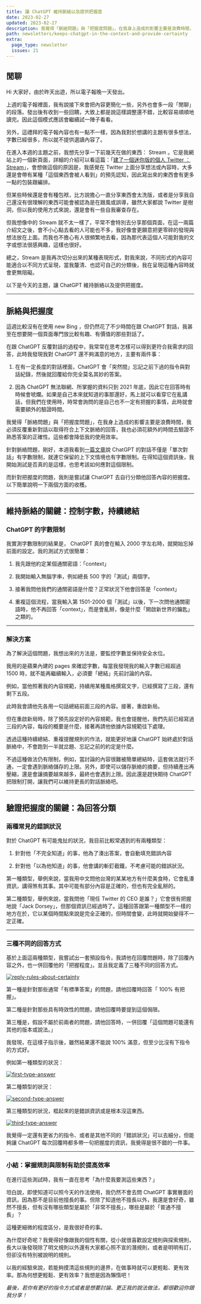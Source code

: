 ```yaml
---
title: 讓 ChatGPT 維持脈絡以及提供把握度
date: 2023-02-27
updated: 2023-02-27
description: 我覺得「脈絡問題」與「把握度問題」，在我身上造成的影響主要是浪費時間，我必須反覆重新對話以取得符合上下文脈絡的回答，我也必須花額外的時間去驗證不熟悉答案的正確性。這些都會降低我的使用效率。
path: newsletters/keeps-chatgpt-in-the-context-and-provide-certainty
extra:
  page_type: newsletter
  issues: 21
---
```


## 閒聊

Hi 大家好，由於昨天出遊，所以電子報晚一天發出。

上週的電子報裡面，我有說接下來會把內容更簡化一些，另外也會多一段「閒聊」的段落。發出後有收到一些回饋，大致上都是說這樣調整還不錯，比較容易順順地讀完。因此這個模式應該會繼續試一陣子看看。

另外，這禮拜的電子報內容也有一點不一樣，因為我對於想講的主題有很多想法，字數已經很多，所以就不提供選讀內容了。

在進入本週的主題之前，我想先分享一下前幾天在做的東西： Stream 。它是我網站上的一個新頁面，詳細的介紹可以看這篇：「[建了一個迷你版的個人 Twitter ： Stream](@/archive/built-a-personal-twitter-the-stream.md)」，會想做這個的原因是，我感覺在 Twitter 上面分享想法或內容時，大多還是會帶有某種「這個東西會被人看到」的預先認知，因此寫出來的東西會有更多一點的包裝跟編排。

但某些時候還是會有種包袱，比方說擔心一直分享東西會太洗版，或者是分享我自己還沒有很理解的東西可能會被認為是在跟風或誤導，雖然大家都說 Twitter 是樹洞，但以我的使用方式來說，還是會有一些自我審查存在。

但我想像中的 Stream 就不太一樣了，平常不會特別去分享那個頁面，在這一兩篇介紹文之後，會不小心點去看的人可能也不多，我好像會更願意把更零碎的發現與想法放在上面。而我也不擔心有人很頻繁地去看，因為那代表這個人可能對我的文字或想法很感興趣，這樣也很好。

總之，Stream 是我再次切分出來的某種表現形式，對我來說，不同形式的內容可能適合以不同方式呈現，當我釐清、也認可自己的分類後，我在呈現這種內容時就會更無阻礙。

以下是今天的主題，讓 ChatGPT 維持脈絡以及提供把握度。

<!-- more -->

---

## 脈絡與把握度

這週比較沒有在使用 new Bing ，但仍然花了不少時間在跟 ChatGPT 對話，我甚至在想要開一個頁面專門放比較有趣、有價值的那些對話了。

在跟 ChatGPT 反覆對話的過程中，我常常在思考怎樣可以得到更符合我需求的回答，此時我發現我對 ChatGPT 還不夠滿意的地方，主要有兩件事：

1. 在有一定長度的對話裡面，ChatGPT 會「突然間」忘記之前下過的指令與對話紀錄，然後就回覆給你完全莫名其妙的答案。

2. 因為 ChatGPT 無法聯網、所掌握的資料只到 2021 年底，因此它在回答時有時候會唬爛。如果是自己本來就知道的事那還好，馬上就可以看穿它在亂講話，但我們在使用時，時常會詢問的是自己也不一定有把握的事情，此時就會需要額外的驗證時間。

我覺得「脈絡問題」與「把握度問題」，在我身上造成的影響主要是浪費時間，我必須反覆重新對話以取得符合上下文脈絡的回答，我也必須花額外的時間去驗證不熟悉答案的正確性。這些都會降低我的使用效率。

針對脈絡問題，剛好，本週我看到[一篇文章](https://blog.meathill.com/tech/everything-i-know-about-chatgpt-develop-further-limitation-future-effects.html#4097-tokens)說 ChatGPT 的對話不僅是「單次對話」有字數限制，就連它保留的上下文情境也有字數限制。在得知這個資訊後，我開始測試是否真的是這樣，也思考該如何應對這個限制。

而針對把握度的問題，我則是嘗試讓 ChatGPT 去自行分類他回答內容的把握度。以下簡單說明一下兩個方面的收穫。

---

## 維持脈絡的關鍵：控制字數，持續總結

### ChatGPT 的字數限制

我實測字數限制的結果是， ChatGPT 真的會在輸入 2000 字左右時，就開始忘掉前面的設定。我的測試方式很簡單：

1. 我先跟他約定某個通關密語：「context」

2. 我開始輸入無腦字串，例如總長 500 字的「測試」兩個字。

3. 接著我問他我們的通關密語是什麼？正常狀況下他會回答是「context」

4. 重複這個流程，當我輸入第 1501-2000 個「測試」以後，下一次問他通關密語時，他不再回答「context」，而是會亂掰，像是什麼「開啟新世界的鑰匙」之類的。

---

### 解決方案

為了解決這個問題，我想出來的方法是，要監控字數並保持安全水位。

我用的是蘋果內建的 pages 來確認字數，每當我發現我的輸入字數已經超過 1500 時，就不能再繼續輸入，必須要「總結」先前討論的內容。

例如，當他照著我的內容規範，持續用某種風格撰寫文字，已經撰寫了三段，還有剩下五段。

此時我會請他先各用一句話總結前面三段的內容。接著，重啟新局。

但在重啟新局時，除了預先設定好的內容規範，我也會提醒他，我們先前已經寫過三段的內容，每段的概要是什麼，接著再請他依據內容規範往下處理。

透過這種持續總結、重複提醒規則的作法，就能更好地讓 ChatGPT 始終處於對話脈絡中，不會跑到一半就岔題、忘記之前的約定是什麼。

不過這種做法仍有限制，例如，當討論的內容很難被簡單總結時，這套做法就行不通，一定會遇到脈絡儲存的上限。另外，即使可以儲存脈絡的摘要，但持續產出再壓縮，還是會讓摘要越來越多，最終也會遇到上限。因此還是趕快期待 ChatGPT 把限制打開，讓我們可以維持更長的對話脈絡吧。

---

## 驗證把握度的關鍵：為回答分類

### 兩種常見的錯誤狀況

對於 ChatGPT 有可能鬼扯的狀況，我目前比較常遇到的有兩種類型：

1. 針對他「不完全知道」的事，他為了湊出答案，會自動填充錯誤內容

2. 針對他「以為他知道」的事，他會講的斬釘截鐵，不考慮可能的錯誤狀況。

第一種類型，舉例來說，當我用中文問他台灣的某某地方有什麼美食時，它會亂湊資訊，講得煞有其事。其中可能有部分內容是正確的，但也有完全亂掰的。

第二種類型，舉例來說，當我問他「現任 Twitter 的 CEO 是誰？」它會很有把握地說「Jack Dorsey」，但那個資訊已經過時了。這種回答跟第一種類型不一樣的地方在於，它以某個時間點來說是完全正確的，但時間會變，此時就開始變得不一定正確。

---

### 三種不同的回答方式

基於上面這兩種類型，我嘗試出一套預設指令，我請他在回覆問題時，除了回覆內容之外，也一併回覆他的「把握程度」。並且我定義了三種不同的回答方式。

<a href="https://pinchlime-screenshots.s3.ap-northeast-1.amazonaws.com/reply-rules-about-certainty_HgmtFc.webp" data-fancybox data-caption="reply-rules-about-certainty">
  <img src="https://pinchlime-screenshots.s3.ap-northeast-1.amazonaws.com/reply-rules-about-certainty_HgmtFc.webp" loading="lazy" alt="reply-rules-about-certainty" align="center" />
</a>

第一種是針對那些通常「有標準答案」的問題，請他回覆時回答「 100% 有把握」。

第二種是針對那些具有時效性的問題，請他回覆時要提到這個侷限。

第三種是，假設不屬於前兩者的問題，請他回答時，一併回覆「這個問題可能還有其他的版本或說法。」

我發現，在這樣子指示後，雖然結果還不能說 100% 滿意，但至少比沒有下指令的方式好。

例如第一種類型的狀況：

<a href="https://pinchlime-screenshots.s3.ap-northeast-1.amazonaws.com/first-type-answer_tfyrtA.webp" data-fancybox data-caption="first-type-answer">
  <img src="https://pinchlime-screenshots.s3.ap-northeast-1.amazonaws.com/first-type-answer_tfyrtA.webp" loading="lazy" alt="first-type-answer" align="center" />
</a>

第二種類型的狀況：

<a href="https://pinchlime-screenshots.s3.ap-northeast-1.amazonaws.com/second-type-answer_b40CwB.webp" data-fancybox data-caption="second-type-answer">
  <img src="https://pinchlime-screenshots.s3.ap-northeast-1.amazonaws.com/second-type-answer_b40CwB.webp" loading="lazy" alt="second-type-answer" align="center" />
</a>

第三種類型的狀況，框起來的是錯誤資訊或是根本沒這東西。

<a href="https://pinchlime-screenshots.s3.ap-northeast-1.amazonaws.com/third-type-answer_jx4W4r.webp" data-fancybox data-caption="third-type-answer">
  <img src="https://pinchlime-screenshots.s3.ap-northeast-1.amazonaws.com/third-type-answer_jx4W4r.webp" loading="lazy" alt="third-type-answer" align="center" />
</a>

我覺得一定還有更省力的指令、或者是其他不同的「錯誤狀況」可以去細分，但能夠讓 ChatGPT 每次回覆時都多帶一句把握度的資訊，我覺得是很不錯的一件事。

---

### 小結：掌握規則與限制有助於提高效率

在進行這些測試時，我有一直在思考「為什麼我要測這些東西？」

坦白說，即使知道可以照今天的作法使用，我仍然不會去問 ChatGPT 事實層面的資訊，因為那不是目前他擅長的事。但除了知道他不擅長以外，我還是會好奇，雖然不擅長，但有沒有哪些類型是屬於「非常不擅長」，哪些是屬於「普通不擅長」？

這種更細微的程度區分，是我很好奇的事。

為什麼好奇呢？我覺得好像跟我的個性有關，從小就很喜歡設定規則與探索規則，長大以後發現除了明文規則以外還有大家都心照不宣的潛規則，或者是明明有訂，但卻沒有特別被說明的規則。

以我的經驗來說，若能夠摸清這些規則的邊界，在做事時就可以更輕鬆、更有效率。那為何想更輕鬆、更有效率？我想是因為懶惰吧！


_最後，若你有更好的指令方式或者是想要討論、更正我的說法做法，都很歡迎你跟我分享！_